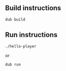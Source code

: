 Build instructions
------------------

```bash
dub build
```

Run instructions
----------------

```bash
./hello-player
```

or

```bash
dub run
```
